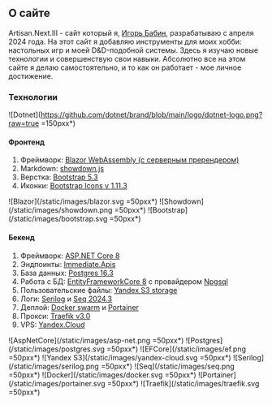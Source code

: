 ## О сайте

Artisan.Next.III - сайт который я, [Игорь Бабин](https://github.com/MindHardt), разрабатываю с
апреля 2024 года. На этот сайт я добавляю инструменты для моих хобби:
настольных игр и моей D&D-подобной системы. Здесь я изучаю новые технологии и совершенствую свои навыки.
Абсолютно все на этом сайте я делаю самостоятельно, и то как он работает - мое личное достижение.

### Технологии
![Dotnet](https://github.com/dotnet/brand/blob/main/logo/dotnet-logo.png?raw=true =150pxx*)

#### Фронтенд
1. Фреймворк: [Blazor WebAssembly (с серверным пререндером)](https://learn.microsoft.com/ru-ru/aspnet/core/blazor/?view=aspnetcore-8.0)
2. Markdown: [showdown.js](https://showdownjs.com/)
3. Верстка: [Bootstrap 5.3](https://getbootstrap.com/)
4. Иконки: [Bootstrap Icons v 1.11.3](https://icons.getbootstrap.com/)

![Blazor](/static/images/blazor.svg =50pxx*) 
![Showdown](/static/images/showdown.png =50pxx*) 
![Bootstrap](/static/images/bootstrap.svg =50pxx*) 

#### Бекенд
1. Фреймворк: [ASP.NET Core 8](https://dotnet.microsoft.com/ru-ru/apps/aspnet)
2. Эндпоинты: [Immediate.Apis](https://github.com/ImmediatePlatform/Immediate.Apis)
3. База данных: [Postgres 16.3](https://www.postgresql.org/)
4. Работа с БД: [EntityFrameworkCore 8](https://learn.microsoft.com/ru-ru/ef/core/) с провайдером [Npgsql](https://www.npgsql.org/efcore/)
5. Пользовательские файлы: [Yandex S3 storage](https://yandex.cloud/ru/services/storage)
6. Логи: [Serilog](https://serilog.net/) и [Seq 2024.3](https://datalust.co/seq)
7. Деплой: [Docker swarm](https://docs.docker.com/engine/swarm/) и [Portainer](https://www.portainer.io/)
8. Прокси: [Traefik v3.0](https://traefik.io/)
9. VPS: [Yandex.Cloud](https://yandex.cloud/ru/)

![AspNetCore](/static/images/asp-net.png =50pxx*) 
![Postgres](/static/images/postgres.svg =50pxx*) 
![EFCore](/static/images/ef.png =50pxx*) 
![Yandex S3](/static/images/yandex-cloud.svg =50pxx*)
![Serilog](/static/images/serilog.png =50pxx*)
![Seq](/static/images/seq.png =50pxx*)
![Docker](/static/images/docker.svg =50pxx*)
![Portainer](/static/images/portainer.svg =50pxx*)
![Traefik](/static/images/traefik.svg =50pxx*)

  
